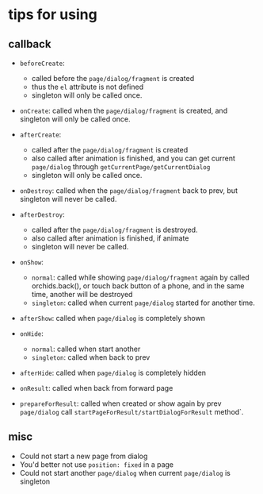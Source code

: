 # tips for using

## callback

* `beforeCreate`: 
    - called before the `page/dialog/fragment` is created
    - thus the `el` attribute is not defined
    - singleton will only be called once.

* `onCreate`: called when the `page/dialog/fragment` is created, and singleton will only be called once.

* `afterCreate`: 
    - called after the `page/dialog/fragment` is created
    - also called after animation is finished, and you can get current `page/dialog` through `getCurrentPage/getCurrentDialog`
    - singleton will only be called once.

* `onDestroy`: called when the `page/dialog/fragment` back to prev, but singleton will never be called.

* `afterDestroy`: 
    - called after the `page/dialog/fragment` is destroyed.
    - also called after animation is finished, if animate
    - singleton will never be called.

* `onShow`:
    - `normal`: called while showing `page/dialog/fragment` again by called orchids.back(), or touch back button of a phone, and in the same time, another will be destroyed
    - `singleton`: called when current `page/dialog` started for another time.
    
* `afterShow`: called when `page/dialog` is completely shown

* `onHide`:
    - `normal`: called when start another
    - `singleton`: called when back to prev

* `afterHide`: called when `page/dialog` is completely hidden

* `onResult`: called when back from forward page

* `prepareForResult`: called when created or show again by prev `page/dialog` call `startPageForResult/startDialogForResult` method`.

## misc

* Could not start a new page from dialog
* You'd better not use `position: fixed` in a page
* Could not start another `page/dialog` when current `page/dialog` is singleton
